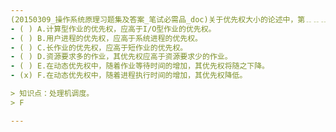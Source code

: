 ```yaml
---
(20150309_操作系统原理习题集及答案_笔试必需品_doc)关于优先权大小的论述中，第﹎﹎﹎﹎条是正确的论述。
- ( ) A.计算型作业的优先权，应高于I/O型作业的优先权。 
- ( ) B.用户进程的优先权，应高于系统进程的优先权。 
- ( ) C.长作业的优先权，应高于短作业的优先权。
- ( ) D.资源要求多的作业，其优先权应高于资源要求少的作业。 
- ( ) E.在动态优先权中，随着作业等待时间的增加，其优先权将随之下降。
- (x) F.在动态优先权中，随着进程执行时间的增加，其优先权降低。

> 知识点：处理机调度。
> F

---
```

